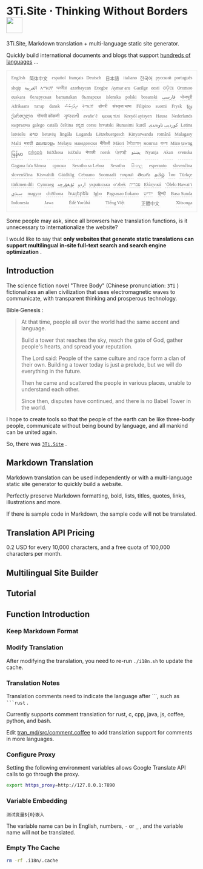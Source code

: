 <h1 style="justify-content:space-between">3Ti.Site ⋅ Thinking Without Borders<img src="//i-01.eu.org/3Ti/logo.svg" style="user-select:none;margin-top:-1px;width:42px"></h1>

3Ti.Site, Markdown translation + multi-language static site generator.

Quickly build international documents and blogs that support [hundreds of languages](https://github.com/i18n-site/node/blob/main/lang/src/index.js) ...

<pre class="langli" style="display:flex;flex-wrap:wrap;background:transparent;border:1px solid #eee;font-size:12px;box-shadow:0 0 3px inset #eee;padding:12px 5px 4px 12px;justify-content:space-between;"><style>pre.langli i{font-weight:300;font-family:s;margin-right:7px;margin-bottom:8px;font-style:normal;color:#666;border-bottom:1px dashed #ccc;}</style><i>English</i><i> 简体中文 </i><i>español</i><i>français</i><i>Deutsch</i><i> 日本語 </i><i>italiano</i><i>한국어</i><i>русский</i><i>português</i><i>shqip</i><i>‫العربية‬</i><i>አማርኛ</i><i>অসমীয়া</i><i>azərbaycan</i><i>Eʋegbe</i><i>Aymar aru</i><i>Gaeilge</i><i>eesti</i><i>ଓଡ଼ିଆ</i><i>Oromoo</i><i>euskara</i><i>беларуская</i><i>bamanakan</i><i>български</i><i>íslenska</i><i>polski</i><i>bosanski</i><i>‫فارسی‬</i><i>भोजपुरी</i><i>Afrikaans</i><i>татар</i><i>dansk</i><i>‫ދިވެހިބަސް‬</i><i>ትግርኛ</i><i>डोगरी</i><i>संस्कृत भाषा</i><i>Filipino</i><i>suomi</i><i>Frysk</i><i>ខ្មែរ</i><i>ქართული</i><i>गोंयची कोंकणी</i><i>ગુજરાતી</i><i>avañe’ẽ</i><i>қазақ тілі</i><i>Kreyòl ayisyen</i><i>Hausa</i><i>Nederlands</i><i>кыргызча</i><i>galego</i><i>català</i><i>čeština</i><i>ಕನ್ನಡ</i><i>corsu</i><i>hrvatski</i><i>Runasimi</i><i>kurdî</i><i>‫کوردیی ناوەندی‬</i><i>Latina</i><i>latviešu</i><i>ລາວ</i><i>lietuvių</i><i>lingála</i><i>Luganda</i><i>Lëtzebuergesch</i><i>Kinyarwanda</i><i>română</i><i>Malagasy</i><i>Malti</i><i>मराठी</i><i>മലയാളം</i><i>Melayu</i><i>македонски</i><i>मैथिली</i><i>Māori</i><i>মৈতৈলোন্</i><i>монгол</i><i>বাংলা</i><i>Mizo ṭawng</i><i>မြန်မာ</i><i>𞄀𞄄𞄰𞄩𞄍𞄜𞄰</i><i>IsiXhosa</i><i>isiZulu</i><i>नेपाली</i><i>norsk</i><i>ਪੰਜਾਬੀ</i><i>‫پښتو‬</i><i>Nyanja</i><i>Akan</i><i>svenska</i><i>Gagana fa'a Sāmoa</i><i>српски</i><i>Sesotho sa Leboa</i><i>Sesotho</i><i>සිංහල</i><i>esperanto</i><i>slovenčina</i><i>slovenščina</i><i>Kiswahili</i><i>Gàidhlig</i><i>Cebuano</i><i>Soomaali</i><i>тоҷикӣ</i><i>తెలుగు</i><i>தமிழ்</i><i>ไทย</i><i>Türkçe</i><i>türkmen dili</i><i>Cymraeg</i><i>‫ئۇيغۇرچە‬</i><i>‫اردو‬</i><i>українська</i><i>o‘zbek</i><i>‫עברית‬</i><i>Ελληνικά</i><i>ʻŌlelo Hawaiʻi</i><i>‫سنڌي‬</i><i>magyar</i><i>chiShona</i><i>հայերեն</i><i>Igbo</i><i>Pagsasao Ilokano</i><i>‫ייִדיש‬</i><i>हिन्दी</i><i>Basa Sunda</i><i>Indonesia</i><i>Jawa</i><i>Èdè Yorùbá</i><i>Tiếng Việt</i><i> 正體中文 </i><i>Xitsonga</i></pre>

Some people may ask, since all browsers have translation functions, is it unnecessary to internationalize the website?

I would like to say that **only websites that generate static translations can support multilingual in-site full-text search and search engine optimization** .

## Introduction

The science fiction novel &quot;Three Body&quot; (Chinese pronunciation: `3Tǐ` ) fictionalizes an alien civilization that uses electromagnetic waves to communicate, with transparent thinking and prosperous technology.

Bible·Genesis :

> At that time, people all over the world had the same accent and language.
>
> Build a tower that reaches the sky, reach the gate of God, gather people's hearts, and spread your reputation.
>
> The Lord said: People of the same culture and race form a clan of their own. Building a tower today is just a prelude, but we will do everything in the future.
>
> Then he came and scattered the people in various places, unable to understand each other.
>
> Since then, disputes have continued, and there is no Babel Tower in the world.

I hope to create tools so that the people of the earth can be like three-body people, communicate without being bound by language, and all mankind can be united again.

So, there was [`3Ti.Site`](//3Ti.Site) .

## Markdown Translation

Markdown translation can be used independently or with a multi-language static site generator to quickly build a website.

Perfectly preserve Markdown formatting, bold, lists, titles, quotes, links, illustrations and more.

If there is sample code in Markdown, the sample code will not be translated.

## Translation API Pricing

0.2 USD for every 10,000 characters, and a free quota of 100,000 characters per month.

## Multilingual Site Builder

## Tutorial

## Function Introduction

### Keep Markdown Format

### Modify Translation

After modifying the translation, you need to re-run `./i18n.sh` to update the cache.

### Translation Notes

Translation comments need to indicate the language after \```, such as ` ```rust` .

Currently supports comment translation for rust, c, cpp, java, js, coffee, python, and bash.

Edit [tran_md/src/comment.coffee](https://github.com/i18n-site/node/blob/main/tran_md/src/comment.coffee) to add translation support for comments in more languages.

### Configure Proxy

Setting the following environment variables allows Google Translate API calls to go through the proxy.

```bash
export https_proxy=http://127.0.0.1:7890
```

### Variable Embedding

```
测试变量${0}嵌入
```

The variable name can be in English, numbers, `-` or `_` , and the variable name will not be translated.

### Empty The Cache

```bash
rm -rf .i18n/.cache
```

